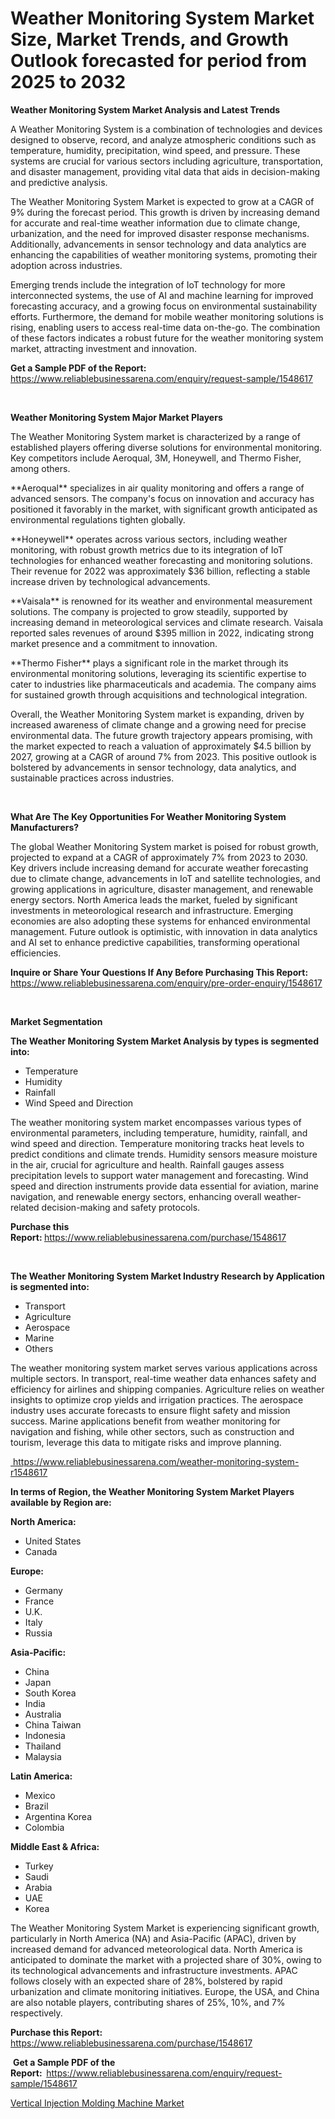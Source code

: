 <p><h1>Weather Monitoring System Market Size, Market Trends, and Growth Outlook forecasted for period from 2025 to 2032</h1></p><p><strong>Weather Monitoring System Market Analysis and Latest Trends</strong></p>
<p><p>A Weather Monitoring System is a combination of technologies and devices designed to observe, record, and analyze atmospheric conditions such as temperature, humidity, precipitation, wind speed, and pressure. These systems are crucial for various sectors including agriculture, transportation, and disaster management, providing vital data that aids in decision-making and predictive analysis.</p><p>The Weather Monitoring System Market is expected to grow at a CAGR of 9% during the forecast period. This growth is driven by increasing demand for accurate and real-time weather information due to climate change, urbanization, and the need for improved disaster response mechanisms. Additionally, advancements in sensor technology and data analytics are enhancing the capabilities of weather monitoring systems, promoting their adoption across industries. </p><p>Emerging trends include the integration of IoT technology for more interconnected systems, the use of AI and machine learning for improved forecasting accuracy, and a growing focus on environmental sustainability efforts. Furthermore, the demand for mobile weather monitoring solutions is rising, enabling users to access real-time data on-the-go. The combination of these factors indicates a robust future for the weather monitoring system market, attracting investment and innovation.</p></p>
<p><strong>Get a Sample PDF of the Report:&nbsp;</strong> <a href="https://www.reliablebusinessarena.com/enquiry/request-sample/1548617?utm_campaign=2583&utm_medium=2&utm_source=Github&utm_content=ia&utm_term=20022025&utm_id=weather-monitoring-system">https://www.reliablebusinessarena.com/enquiry/request-sample/1548617</a></p>
<p>&nbsp;</p>
<p><strong>Weather Monitoring System Major Market Players</strong></p>
<p><p>The Weather Monitoring System market is characterized by a range of established players offering diverse solutions for environmental monitoring. Key competitors include Aeroqual, 3M, Honeywell, and Thermo Fisher, among others.</p><p>**Aeroqual** specializes in air quality monitoring and offers a range of advanced sensors. The company's focus on innovation and accuracy has positioned it favorably in the market, with significant growth anticipated as environmental regulations tighten globally.</p><p>**Honeywell** operates across various sectors, including weather monitoring, with robust growth metrics due to its integration of IoT technologies for enhanced weather forecasting and monitoring solutions. Their revenue for 2022 was approximately $36 billion, reflecting a stable increase driven by technological advancements.</p><p>**Vaisala** is renowned for its weather and environmental measurement solutions. The company is projected to grow steadily, supported by increasing demand in meteorological services and climate research. Vaisala reported sales revenues of around $395 million in 2022, indicating strong market presence and a commitment to innovation.</p><p>**Thermo Fisher** plays a significant role in the market through its environmental monitoring solutions, leveraging its scientific expertise to cater to industries like pharmaceuticals and academia. The company aims for sustained growth through acquisitions and technological integration.</p><p>Overall, the Weather Monitoring System market is expanding, driven by increased awareness of climate change and a growing need for precise environmental data. The future growth trajectory appears promising, with the market expected to reach a valuation of approximately $4.5 billion by 2027, growing at a CAGR of around 7% from 2023. This positive outlook is bolstered by advancements in sensor technology, data analytics, and sustainable practices across industries.</p></p>
<p>&nbsp;</p>
<p><strong>What Are The Key Opportunities For Weather Monitoring System Manufacturers?</strong></p>
<p><p>The global Weather Monitoring System market is poised for robust growth, projected to expand at a CAGR of approximately 7% from 2023 to 2030. Key drivers include increasing demand for accurate weather forecasting due to climate change, advancements in IoT and satellite technologies, and growing applications in agriculture, disaster management, and renewable energy sectors. North America leads the market, fueled by significant investments in meteorological research and infrastructure. Emerging economies are also adopting these systems for enhanced environmental management. Future outlook is optimistic, with innovation in data analytics and AI set to enhance predictive capabilities, transforming operational efficiencies.</p></p>
<p><strong>Inquire or Share Your Questions If Any Before Purchasing This Report:</strong> <a href="https://www.reliablebusinessarena.com/enquiry/pre-order-enquiry/1548617?utm_campaign=2583&utm_medium=2&utm_source=Github&utm_content=ia&utm_term=20022025&utm_id=weather-monitoring-system">https://www.reliablebusinessarena.com/enquiry/pre-order-enquiry/1548617</a></p>
<p>&nbsp;</p>
<p><strong>Market Segmentation</strong></p>
<p><strong>The Weather Monitoring System Market Analysis by types is segmented into:</strong></p>
<p><ul><li>Temperature</li><li>Humidity</li><li>Rainfall</li><li>Wind Speed and Direction</li></ul></p>
<p><p>The weather monitoring system market encompasses various types of environmental parameters, including temperature, humidity, rainfall, and wind speed and direction. Temperature monitoring tracks heat levels to predict conditions and climate trends. Humidity sensors measure moisture in the air, crucial for agriculture and health. Rainfall gauges assess precipitation levels to support water management and forecasting. Wind speed and direction instruments provide data essential for aviation, marine navigation, and renewable energy sectors, enhancing overall weather-related decision-making and safety protocols.</p></p>
<p><strong>Purchase this Report:&nbsp;</strong><a href="https://www.reliablebusinessarena.com/purchase/1548617?utm_campaign=2583&utm_medium=2&utm_source=Github&utm_content=ia&utm_term=20022025&utm_id=weather-monitoring-system">https://www.reliablebusinessarena.com/purchase/1548617</a></p>
<p>&nbsp;</p>
<p><strong>The Weather Monitoring System Market Industry Research by Application is segmented into:</strong></p>
<p><ul><li>Transport</li><li>Agriculture</li><li>Aerospace</li><li>Marine</li><li>Others</li></ul></p>
<p><p>The weather monitoring system market serves various applications across multiple sectors. In transport, real-time weather data enhances safety and efficiency for airlines and shipping companies. Agriculture relies on weather insights to optimize crop yields and irrigation practices. The aerospace industry uses accurate forecasts to ensure flight safety and mission success. Marine applications benefit from weather monitoring for navigation and fishing, while other sectors, such as construction and tourism, leverage this data to mitigate risks and improve planning.</p></p>
<p><a href="https://www.reliablebusinessarena.com/weather-monitoring-system-r1548617?utm_campaign=2583&utm_medium=2&utm_source=Github&utm_content=ia&utm_term=20022025&utm_id=weather-monitoring-system">&nbsp;https://www.reliablebusinessarena.com/weather-monitoring-system-r1548617</a></p>
<p><strong>In terms of Region, the Weather Monitoring System Market Players available by Region are:</strong></p>
<p>
    <p> <strong> North America: </strong>
        <ul>
            <li>United States</li>
            <li>Canada</li>
        </ul>
        </p> 
    <p> <strong> Europe: </strong>
        <ul>
            <li>Germany</li>
            <li>France</li>
            <li>U.K.</li>
            <li>Italy</li>
            <li>Russia</li>
        </ul>
        </p> 
    <p> <strong> Asia-Pacific: </strong>
        <ul>
            <li>China</li>
            <li>Japan</li>
            <li>South Korea</li>
            <li>India</li>
            <li>Australia</li>
            <li>China Taiwan</li>
            <li>Indonesia</li>
            <li>Thailand</li>
            <li>Malaysia</li>
        </ul>
        </p> 
    <p> <strong> Latin America: </strong>
        <ul>
            <li>Mexico</li>
            <li>Brazil</li>
            <li>Argentina Korea</li>
            <li>Colombia</li>
        </ul>
        </p> 
    <p> <strong> Middle East & Africa: </strong>
        <ul>
            <li>Turkey</li>
            <li>Saudi</li>
            <li>Arabia</li>
            <li>UAE</li>
            <li>Korea</li>
        </ul>
    </p>
    </p>
<p><p>The Weather Monitoring System Market is experiencing significant growth, particularly in North America (NA) and Asia-Pacific (APAC), driven by increased demand for advanced meteorological data. North America is anticipated to dominate the market with a projected share of 30%, owing to its technological advancements and infrastructure investments. APAC follows closely with an expected share of 28%, bolstered by rapid urbanization and climate monitoring initiatives. Europe, the USA, and China are also notable players, contributing shares of 25%, 10%, and 7% respectively.</p></p>
<p><strong>Purchase this Report: </strong><a href="https://www.reliablebusinessarena.com/purchase/1548617?utm_campaign=2583&utm_medium=2&utm_source=Github&utm_content=ia&utm_term=20022025&utm_id=weather-monitoring-system">https://www.reliablebusinessarena.com/purchase/1548617</a></p>
<p>&nbsp;<strong>Get a Sample PDF of the Report:&nbsp;&nbsp;</strong><a href="https://www.reliablebusinessarena.com/enquiry/request-sample/1548617?utm_campaign=2583&utm_medium=2&utm_source=Github&utm_content=ia&utm_term=20022025&utm_id=weather-monitoring-system">https://www.reliablebusinessarena.com/enquiry/request-sample/1548617</a></p>
<p><strong></strong></p>
<p><p><a href="https://github.com/jamastodola515/Market-Research-Report-List-1/blob/main/vertical-injection-molding-machine-market.md?utm_campaign=2583&utm_medium=2&utm_source=Github&utm_content=ia&utm_term=20022025&utm_id=weather-monitoring-system">Vertical Injection Molding Machine Market</a></p></p>